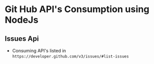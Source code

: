 # Git Hub API's Consumption using NodeJs

## Issues Api
 - Consuming API's listed in `https://developer.github.com/v3/issues/#list-issues` 
